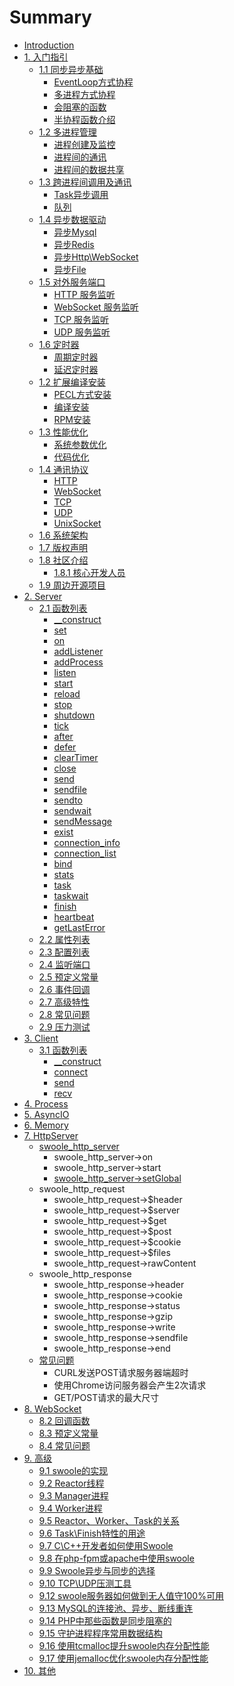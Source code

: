 # Summary

* [Introduction](README.md)
* [1. 入门指引](Tutorial/guide.md)
    * [1.1 同步异步基础](Tutorial/SyncAsync.md)
        * [EventLoop方式协程](Tutorial/SyncAsync/Evenloop.md)
        * [多进程方式协程](Tutorial/SyncAsync/CoroutineProcess.md)
        * [会阻塞的函数](Tutorial/SyncAsync/CoroutineBlockFunction.md)
        * [半协程函数介绍](Tutorial/SyncAsync/CoroutineHalf.md)
    * [1.2 多进程管理](Tutorial/MultiProcess/ProcessManage.md)
        * [进程创建及监控](Tutorial/MultiProcess/ProcessCreateMonitor.md)
        * [进程间的通讯](Tutorial/MultiProcess/ProcessCommunicate.md)
        * [进程间的数据共享](Tutorial/MultiProcess/ProcessDataShare.md)
    * [1.3 跨进程间调用及通讯](Tutorial/RemoteProcessComm.md)
        * [Task异步调用](Tutorial/TaskComm.md)
        * [队列](Tutorial/Queue.md)
    * [1.4 异步数据驱动](Tutorial/AsyncDriver.md)
        * [异步Mysql](Tutorial/AsyncDriver/AsyncMysql.md)
        * [异步Redis](Tutorial/AsyncDriver/AsyncRedis.md)
        * [异步Http\WebSocket](Tutorial/AsyncDriver/AsyncWeb.md)
        * [异步File](Tutorial/AsyncDriver/AsyncIO.md)
    * [1.5 对外服务端口](Tutorial/ListenerServer.md)
        * [HTTP 服务监听](Tutorial/Listener/ListenServerHttp.md)
        * [WebSocket 服务监听](Tutorial/Listener/ListenServerWebSocket.md)
        * [TCP 服务监听](Tutorial/Listener/ListenServerTCP.md)
        * [UDP 服务监听](Tutorial/Listener/ListenServerUDP.md)
    * [1.6 定时器](Tutorial/Timer.md)
        * [周期定时器](Tutorial/Timer/TimerCycle.md)
        * [延迟定时器](Tutorial/Timer/TimerDelay.md)
    * [1.2 扩展编译安装](Tutorial/CompileInstall.md)
        * [PECL方式安装](Tutorial/CompileInstall/InstallPecl.md)
        * [编译安装](Tutorial/CompileInstall/InstallCompile.md)
        * [RPM安装](Tutorial/CompileInstall/InstallRPM.md)
    * [1.3 性能优化](Tutorial/OptimizeParam.md)
        * [系统参数优化](Tutorial/Optimize/OptimizeLinux.md)
        * [代码优化](Tutorial/Optimize/OptimzeCode.md)
    * [1.4 通讯协议](Tutorial/ProtocolDesign.md)
        * [HTTP](Tutorial/Protocol/ProtocolHTTP.md)
        * [WebSocket](Tutorial/Protocol/ProtocolWebSocket.md)
        * [TCP](Tutorial/Protocol/ProtocolTCP.md)
        * [UDP](Tutorial/Protocol/ProtocolUDP.md)
        * [UnixSocket](Tutorial/Protocol/ProtocolUnixSocket.md)
    * [1.6 系统架构](Tutorial/Architecture.md)
    * [1.7 版权声明](CopyRight.md)
    * [1.8 社区介绍](Community.md)
        * [1.8.1 核心开发人员](Contributor.md)
    * [1.9 周边开源项目](RelationOpenSource.md)
* [2. Server](API/Server.md)
    * [2.1 函数列表](API/Server/Function.md)
        * [\_\_construct](API/Server/Construct.md)
        * [set](API/Server/Set.md)
        * [on](API/Server/On.md)
        * [addListener](API/Server/AddListener.md)
        * [addProcess](API/Server/AddProcess.md)
        * [listen](API/Server/Listen.md)
        * [start](API/Server/Start.md)
        * [reload](API/Server/Reload.md)
        * [stop](API/Server/Stop.md)
        * [shutdown](API/Server/Shutdown.md)
        * [tick](API/Server/Tick.md)
        * [after](API/Server/After.md)
        * [defer](API/Server/Defer.md)
        * [clearTimer](API/Server/ClearTimer.md)
        * [close](API/Server/Close.md)
        * [send](API/Server/Send.md)
        * [sendfile](API/Server/SendFile.md)
        * [sendto](API/Server/SendTo.md)
        * [sendwait](API/Server/SendWait.md)
        * [sendMessage](API/Server/SendMessage.md)
        * [exist](API/Server/Exist.md)
        * [connection\_info](API/Server/ConnectionInfo.md)
        * [connection\_list](API/Server/ConnectionList.md)
        * [bind](API/Server/Bind.md)
        * [stats](API/Server/Stats.md)
        * [task](API/Server/Task.md)
        * [taskwait](API/Server/TaskWait.md)
        * [finish](API/Server/Finish.md)
        * [heartbeat](API/Server/HeartBeat.md)
        * [getLastError](API/Server/GetLastError.md)
    * [2.2 属性列表](Property.md)
    * [2.3 配置列表](Config.md)
    * [2.4 监听端口](MultiListener.md)
    * [2.5 预定义常量](Constant.md)
    * [2.6 事件回调](EventCallback.md)
    * [2.7 高级特性](AdvancedSpecial.md)
    * [2.8 常见问题](QA.md)
    * [2.9 压力测试](StressTest.md)
* [3. Client](API/Client.md)
    * [3.1 函数列表](API/Client/Function.md)
        * [\_\_construct](API/Client/Construct.md) 
        * [connect](API/Client/Connect.md)
        * [send](API/Client/Send.md)
        * [recv](API/Client/Recv.md)
* [4. Process](API/Process.md)
* [5. AsyncIO](API/AsyncIO.md)
* [6. Memory](API/Memory.md)
* [7. HttpServer](API/HttpServer.md)
    * [swoole\_http\_server](API/swoolehttpserver.md)
        * swoole\_http\_server-&gt;on
        * swoole\_http\_server-&gt;start
        * [swoole\_http\_server-&gt;setGlobal](API/swoolehttpserver-setglobal.md)
    * swoole\_http\_request
        * swoole\_http\_request-&gt;$header
        * swoole\_http\_request-&gt;$server
        * swoole\_http\_request-&gt;$get
        * swoole\_http\_request-&gt;$post
        * swoole\_http\_request-&gt;$cookie
        * swoole\_http\_request-&gt;$files
        * swoole\_http\_request-&gt;rawContent
    * swoole\_http\_response
        * swoole\_http\_response-&gt;header
        * swoole\_http\_response-&gt;cookie
        * swoole\_http\_response-&gt;status
        * swoole\_http\_response-&gt;gzip
        * swoole\_http\_response-&gt;write
        * swoole\_http\_response-&gt;sendfile
        * swoole\_http\_response-&gt;end
    * [常见问题](API/常见问题.md)
        * CURL发送POST请求服务器端超时
        * 使用Chrome访问服务器会产生2次请求
        * GET\/POST请求的最大尺寸
* [8. WebSocket](API/Websocket.md)
    * [8.2 回调函数](API/Websocket/WebsocketCallback.md)
    * [8.3 预定义常量](API/Websocket/WebsocketConstant.md)
    * [8.4 常见问题](API/Websocket/WebsocketQA.md)
* [9. 高级](API/Senior)
    * [9.1  swoole的实现](SwooleImplement.md)
    * [9.2  Reactor线程](ReactorThread.md)
    * [9.3  Manager进程](ManagerProcess.md)
    * [9.4  Worker进程](WorderProcess.md)
    * [9.5  Reactor、Worker、Task的关系](ReactorWorkerTask.md)
    * [9.6  Task\Finish特性的用途](TaskFinishSpecial.md)
    * [9.7  C\C++开发者如何使用Swoole](HowToUseSwoole.md)
    * [9.8  在php-fpm或apache中使用swoole](FpmApacheUse.md)
    * [9.9  Swoole异步与同步的选择](SwooleSyncAndAsync.md)
    * [9.10  TCP\UDP压测工具](TcpAndUdpBench.md)
    * [9.12  swoole服务器如何做到无人值守100%可用](SwooleDaemon.md)
    * [9.13  MySQL的连接池、异步、断线重连](MysqlOperator.md)
    * [9.14  PHP中那些函数是同步阻塞的](SyncBlockFunction.md)
    * [9.15  守护进程程序常用数据结构](DaemonDataStructure.md)
    * [9.16  使用tcmalloc提升swoole内存分配性能](Tcmalloc.md)
    * [9.17  使用jemalloc优化swoole内存分配性能](Jemalloc.md)
* [10. 其他](c10.md)


